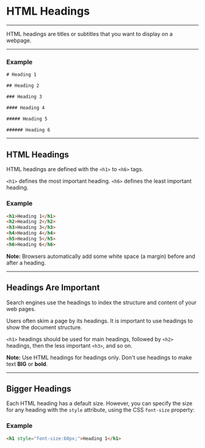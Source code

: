 ﻿# HTML Headings

---

HTML headings are titles or subtitles that you want to display on a webpage.

---

### Example

```HTML
# Heading 1

## Heading 2

### Heading 3

#### Heading 4

##### Heading 5

###### Heading 6
```

---

## HTML Headings

HTML headings are defined with the `<h1>` to `<h6>` tags.

`<h1>` defines the most important heading. `<h6>` defines the least important heading.

### Example

```HTML
<h1>Heading 1</h1>
<h2>Heading 2</h2>
<h3>Heading 3</h3>
<h4>Heading 4</h4>
<h5>Heading 5</h5>
<h6>Heading 6</h6>
```

**Note:** Browsers automatically add some white space (a margin) before and after a heading.

---

## Headings Are Important

Search engines use the headings to index the structure and content of your web pages.

Users often skim a page by its headings. It is important to use headings to show the document structure.

`<h1>` headings should be used for main headings, followed by `<h2>` headings, then the less important `<h3>`, and so on.

**Note:** Use HTML headings for headings only. Don't use headings to make text **BIG** or **bold**.

---

## Bigger Headings

Each HTML heading has a default size. However, you can specify the size for any heading with the `style` attribute, using the CSS `font-size` property:

### Example

```HTML
<h1 style="font-size:60px;">Heading 1</h1>
```
